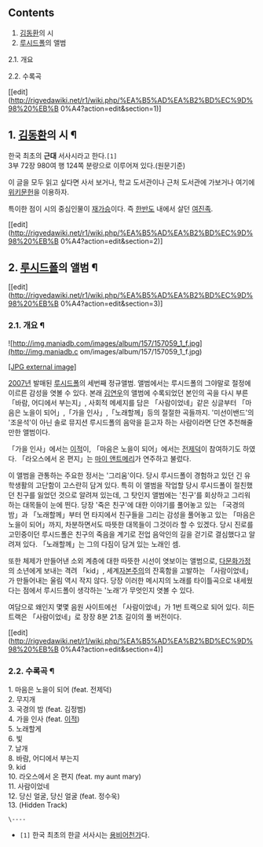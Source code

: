 ## Contents

    

1. [김동환](%EA%B9%80%EB%8F%99%ED%99%98.md)의 시 
2. [루시드폴](%EB%A3%A8%EC%8B%9C%EB%93%9C%ED%8F%B4.md)의 앨범 
    

2.1. 개요

2.2. 수록곡

[[edit](http://rigvedawiki.net/r1/wiki.php/%EA%B5%AD%EA%B2%BD%EC%9D%98%20%EB%B
0%A4?action=edit&section=1)]

## 1. [김동환](%EA%B9%80%EB%8F%99%ED%99%98.md)의 시 ¶

한국 최초의 **근대** 서사시라고 한다.`[1]`  
3부 72장 980여 행 124쪽 분량으로 이루어져 있다.(원문기준)

  

이 글을 모두 읽고 싶다면 사서 보거나, 학교 도서관이나 근처 도서관에 가보거나 여기에
[위키문헌](http://ko.wikisource.org/wiki/%EA%B5%AD%EA%B2%BD%EC%9D%98_%EB%B0%A4)을
이용하자.

  

특이한 점이 시의 중심인물이 [재가승](%EC%9E%AC%EA%B0%80%EC%8A%B9.md)이다. 즉
[한반도](%ED%95%9C%EB%B0%98%EB%8F%84.md) 내에서 살던
[여진족](%EC%97%AC%EC%A7%84%EC%A1%B1.md).

[[edit](http://rigvedawiki.net/r1/wiki.php/%EA%B5%AD%EA%B2%BD%EC%9D%98%20%EB%B
0%A4?action=edit&section=2)]

## 2. [루시드폴](%EB%A3%A8%EC%8B%9C%EB%93%9C%ED%8F%B4.md)의 앨범 ¶

[[edit](http://rigvedawiki.net/r1/wiki.php/%EA%B5%AD%EA%B2%BD%EC%9D%98%20%EB%B
0%A4?action=edit&section=3)]

### 2.1. 개요 ¶

![http://img.maniadb.com/images/album/157/157059_1_f.jpg](http://img.maniadb.c
om/images/album/157/157059_1_f.jpg)

[[JPG external image]](http://img.maniadb.com/images/album/157/157059_1_f.jpg)

  

[2007년](2007%EB%85%84.md) 발매된
[루시드폴](%EB%A3%A8%EC%8B%9C%EB%93%9C%ED%8F%B4.md)의 세번째 정규앨범. 앨범에서는 루시드폴의 그야말로
절정에 이르른 감성을 엿볼 수 있다. 본래 [김연우](%EA%B9%80%EC%97%B0%EC%9A%B0.md)의 앨범에 수록되었던
본인의 곡을 다시 부른 「바람, 어디에서 부는지」, 사회적 메세지를 담은 「사람이었네」같은 싱글부터 「마음은 노을이 되어」,「가을
인사」,「노래할께」등의 절절한 곡들까지. '미선이밴드'의 '조윤석'이 아닌 솔로 뮤지션 루시드폴의 음악을 듣고자 하는 사람이라면 단연
추천해줄만한 앨범이다.

  

「가을 인사」에서는 [이적](%EC%9D%B4%EC%A0%81.md)이, 「마음은 노을이 되어」에서는
[전제덕](%EC%A0%84%EC%A0%9C%EB%8D%95.md)이 참여하기도 하였다. 「라오스에서 온 편지」는 [마이 앤트메리](%EB%A7%88%EC%9D%B4%20%EC%95%A4%ED%8A%B8%20%EB%A9%94%EB%A6%AC.md)가 연주하고
불렀다.

  

이 앨범을 관통하는 주요한 정서는 '그리움'이다. 당시 루시드폴이 경험하고 있던 긴 유학생활의 고단함이 고스란히 담겨 있다. 특히 이 앨범을
작업할 당시 루시드폴이 절친했던 친구를 잃었던 것으로 알려져 있는데, 그 탓인지 앨범에는 '친구'를 회상하고 그리워하는 대목들이 눈에 띈다.
당장 '죽은 친구'에 대한 이야기를 풀어놓고 있는 「국경의 밤」과 「노래할께」부터 먼 타지에서 친구들을 그리는 감성을 풀어놓고 있는 「마음은
노을이 되어」까지, 차분하면서도 따뜻한 대목들이 그것이라 할 수 있겠다. 당시 진로를 고민중이던 루시드폴은 친구의 죽음을 계기로 전업
음악인의 길을 걷기로 결심했다고 알려져 있다. 「노래할께」는 그의 다짐이 담겨 있는 노래인 셈.

  

또한 체제가 만들어낸 소외 계층에 대한 따뜻한 시선이 엿보이는 앨범으로,
[다문화가정](%EB%8B%A4%EB%AC%B8%ED%99%94%EA%B0%80%EC%A0%95.md)의 소년에게 보내는 격려
「kid」, 세계[자본주의](%EC%9E%90%EB%B3%B8%EC%A3%BC%EC%9D%98.md)의 잔혹함을 고발하는
「사람이었네」가 만들어내는 울림 역시 작지 않다. 당장 이러한 메시지의 노래를 타이틀곡으로 내세웠다는 점에서 루시드폴이 생각하는 '노래'가
무엇인지 엿볼 수 있다.

  

여담으로 왜인지 몇몇 음원 사이트에선 「사람이었네」가 1번 트랙으로 되어 있다. 히든 트랙은 「사람이었네」로 장장 8분 21초 길이의 풀
버전이다.

  

[[edit](http://rigvedawiki.net/r1/wiki.php/%EA%B5%AD%EA%B2%BD%EC%9D%98%20%EB%B
0%A4?action=edit&section=4)]

### 2.2. 수록곡 ¶

  

1\. 마음은 노을이 되어 (feat. 전제덕)  
2\. 무지개  
3\. 국경의 밤 (feat. 김정범)  
4\. 가을 인사 (feat. [이적](%EC%9D%B4%EC%A0%81.md))  
5\. 노래할게  
6\. 빛  
7\. 날개  
8\. 바람, 어디에서 부는지  
9\. kid  
10\. 라오스에서 온 편지 (feat. my aunt mary)  
11\. 사람이었네  
12\. 당신 얼굴, 당신 얼굴 (feat. 정수욱)  
13\. (Hidden Track)

`\----`

  * `[1]` 한국 최초의 한글 서사시는 [용비어천가](%EC%9A%A9%EB%B9%84%EC%96%B4%EC%B2%9C%EA%B0%80.md)다.

